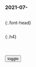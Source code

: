 ### 2021-07-　

```note
```

{:.font-head}

```tip
```

{:.h4}

<table id="tbc" style="white-space: pre-wrap">
</table>
<button onclick="toggleb()">toggle</button>
<pre id="prr" style="display: none">
<!-- 🍅<br>　<hr>🍑 -->

评论丨把家长打疫苗和孩子上学捆绑，越界了
https://baijiahao.baidu.com/s?id=1705255950642712957&wfr=spider&for=pc

如果激进行为不被叫停，那就可能变成示范，这对普通人来说，实在不是好事。

川观评论丨变相强制接种疫苗不可取
https://baijiahao.baidu.com/s?id=1705169236866041453&wfr=spider&for=pc

在bj公交车站打出“李白再世”的广告，这人到底有多狂
https://baijiahao.baidu.com/s?id=1705258045497476449&wfr=spider&for=pc

有情无法，唯尚自然。

变臣m之风为公m之风。
诗之变，今日始也。

晚望华山
神峰奇气倚天外，浩柱云落沧海间。
干鸿飞影无征鸟，唯见烟雨满华山。

清明自京城返乡
相隔百里地，别为两重天。
山风吹暮草，荒野连丘坟。

上接太白临路歌
大鵬起北海，扶摇动天门。
长空几万里，举翼振风云。
不让先贤语，直恸地下魂。
高山何足畏，仰首笑登临。

注意安全！情侣扶梯上热吻时双双仰翻摔倒，头部着地
https://new.qq.com/omn/20210714/20210714A0BB4P00.html

关键时刻，俄罗s向印d卖武器是要给zg捅刀？胡锡j：胡说八道
https://baijiahao.baidu.com/s?id=1677970790687353509&wfr=spider&for=pc

zg“全面伙伴”，印d“特q伙伴”，谁才是俄罗s眼中的“真朋友
https://xw.qq.com/cmsid/20210706A06KG100

4万吨航母免费送印d？普j这招反坑29亿美元，莫d有苦说不出
https://baijiahao.baidu.com/s?id=1705135332054601939&wfr=spider&for=pc

印d军售“冤大头” 肥水都流到了自家经手人手里
https://www.sohu.com/a/429974126_120053982

乌克l“北约梦”彻底破碎，转头宣布同zg合作，结果让人舒服
https://www.163.com/dy/article/GESLA75I0520MHB8.html

普j杀人诛心！亲笔撰文给乌克l指了一条“生路”——回头是岸
https://baijiahao.baidu.com/s?id=1705244686611911422&wfr=spider&for=pc

梅爱偲：高考失利后出国，娶乌克兰18岁美女，如今住上3000平豪宅
被克服的困难就是胜利的契机——丘吉尔
https://new.qq.com/omn/20210714/20210714A083C000.html

被克服的困难就是胜利的契机——丘吉尔

如果说zg还存在一项绝对公平的机会，那就是高考，这是所有人一生中唯一一次不看家庭，不看附加能力值，只看卷面成绩的人，通过高考，无论你的底子有多差，都可以实现人生的逆袭。

https://inews.gtimg.com/newsapp_bt/0/13764694064/1000

布林肯会见新j所谓“再教yy幸存者代表”，外j部回应
https://baijiahao.baidu.com/s?id=1704612320122187761&wfr=spider&for=pc

外j部：触目惊心，这只是冰山一角
https://baijiahao.baidu.com/s?id=1705249440332143127&wfr=spider&for=pc

gj反k办：实质是为虎作伥
https://baijiahao.baidu.com/s?id=1705248768512387175&wfr=spider&for=pc

什么是“打得一拳开，免得百拳来
https://www.sohu.com/a/280499342_380731

敢和恶鬼争高下，不向霸王让半分。

http://5b0988e595225.cdn.sohucs.com/images/20181208/d2b82ab6620d4eaf8e6aa3aa8e780bd4.jpeg

多少一点困难怕什么？f锁吧，f锁十年八年，zg的一切问题都解决了。zg人死都不怕，还怕困难吗？

狼自北方来？历史上到底谁才是zhmz最大的敌人
https://new.qq.com/omn/20210713/20210713A007OX00.html

自有zg以来，zg北方就边患不断。
商之鬼方，周之猃狁，汉之匈奴，延续千年。

林则徐根据自己在伊犁的亲历和见闻，告诉左宗棠：
“终为zg患者，其俄罗s乎

zg面对eg，在整个北方漫长的边境线上根本无险可守。

e国所侵占的东起外兴安岭，西到萨彦岭的山地，面对zg的东北平原、蒙古高原，完全一马平川。

一旦两国开战，一夜之间，山海关以东、以北，将不复我之所有。

失去东北，旅顺、大连军港也将沦陷敌手，zg东南沿海一万公里的海岸线将随时面临打击。

所以《亮剑》里的丁伟在军事论文里提出，应当让出一线的戈壁和草原，依托二线的山地布防。

所幸1991年苏联解体后，俄罗s的g力一落千丈，来自北方的威胁骤然减轻。
1978年改g开放以来，zg又在飞速崛起，此消彼长之下，ze两g的g防差距在日渐缩短。

没有十年脑血栓，打不出来这波操作 | 有轶见
https://www.bilibili.com/video/BV13o4y1X7qR

如果说挣大钱的路子都写在刑法里，那么挣中钱的路子就在广告法里。

风味饮料，本质上就是工业量加持下，水和不同香精勾兑的产物。制作简单，原料便宜，卖的是包装，就像农夫山q，成本60%是包装。

怎么让人心甘情愿花100块钱买一瓶2毛钱的水，答案就在于高级感。让消费者觉得一个东西很值钱，那就够了。这就需要创造附加价值，比如标榜身份或者讲故事。
　前者比如奢侈品印个logo，这就是你的王者印记，出去别人一看就明白。后者则是塑造品牌神话，给普通的物件赋予玄学属性。
　　让你沉醉在对格调的想象中，彻底忘记这件东西本来是买来干嘛的。

　讲好zg故事，既要 “敢讲” 又要 “善讲
　https://baijiahao.baidu.com/s?id=1655940377066733368&wfr=spider&for=pc

zg的桃子，不管你是阳山水蜜桃，山东肥城桃，连平鹰嘴桃，河北顺平桃，陕西蟠桃，平谷大桃，还是奉贤黄桃听上去就是一股子菜市场土腥味。怎么比得上1876年才从zg引种的日本桃呢？

这太君的桃子，拂晓白桃，这浪漫啊。今晚月色真美，明早桃子多水。

弹幕：贯口《报桃名》
弹幕：这车开的真有诗意，哈哈哈哈
弹幕：OTAKU桃
弹幕：闪光少女》被名字耽误的好片，哈哈哈

我祖上阔过是典型的阿q心态。

我们一没有符号，二没有故事。
　碰瓷日本，今天居然成了zg品牌的常规操作。

商人眼里没有主义，心里全是生意。日货好卖，就是皇军托我给您带句话。如果g货好卖，立马柜台插满红旗。

你自己难道不清楚吗，只有颜值才是正义哦。

西方大牌为了讨好zg消费者，热衷于堆砌zg元素，尽管目的是为了圈钱。

我们渴望拥有本土的品牌，于是选择拥抱g潮。g潮是个滚滚大潮，大方向当然是奔腾到海不复回，但内部其实泥沙俱下良莠不齐。

弹幕：高级感
弹幕：说得很好，爱情的生命力也是这样

很多老字号，其实就是复几十年前的古，毫不考虑新时代的消费需求，没有任何创新，纯粹就是卖情怀而已。这样的品牌能回光返照一时，但不可能一世。因为任何东西的长期生命力都绝不能来自怜悯，不能来自歉疚，不能来自逆反。必须要提供新的，独特的价值。

这就来到了复兴路上最关键的第三步，产生以zh传统为骨骼，以大g智造为肌理，以星辰大海为灵魂的工业文化。

弹幕：我们的口号：大力发展工业文化

岚少家今天的饭
https://www.bilibili.com/video/BV17K4y1d7zV/

卡在第一步了呢，但是这个东西怎么进行下去的呢。按理说这个东西在第一步就卡住的情况下，
　一般人可能在这一步已经退却了，我妈不一样，有一种不见棺材不落泪的精神。
　　棺材是指我的棺材，掉泪也是我的泪，她还是硬着头皮做了下去。

原】半条b子和一个段子
http://www.360doc.com/content/21/0302/17/36870552_964782463.shtml

如果你做的事情，连一个普通的资产j级zd都可以做到，又有什么值得骄傲的呢？如果rm丧失的比他们增加的还要多的多，又有什么值得高兴的呢？

gcd人不是说拿自己的被子给老bx就是全部，而是应该代表rm，把本该属于他们的东西，从资本家手里拿回来，不谈这个，不做这个，谁稀罕你那半条b子呢？你整条给我又如何？我们要的是本该属于我们自己的东西，仅此而已。你不帮忙就算了，

书不读，知识不学习，又脱离qz，真是白痴的深渊越陷越深，无法自拔，还指望老马从棺材板里爬出来拯救你们

b哥哥：我所到之处必定全是豆腐块
https://baijiahao.baidu.com/s?id=1705170595934804312&wfr=spider&for=pc

B站崩了！B站崩，B站崩完A站崩，A站崩完豆瓣崩
https://baijiahao.baidu.com/s?id=1705186179854244314&wfr=spider&for=pc

B站崩了，多大点事儿
https://baijiahao.baidu.com/s?id=1705226467591230563&wfr=spider&for=pc

你能忍受多长时间拿回报,你就是怎样的人
http://www.aabbz.cn/post/118.html

能够忍受一小时拿工资的人,这种人适合当种点工
能够忍受十五年到三十年拿回报的人,这种人是企业家

郭德纲定场诗：酒换酒来茶换茶
http://www.aabbz.cn/post/554.html

天上下雨地下滑，自己跌倒自己爬；
要让朋友拉一把，还得是——酒换酒来茶换茶

大实话
https://music.163.com/#/song?id=34152287

他大舅他二舅
都是他舅

高桌子低板凳
都是木头

为王的坐椅子脊背朝后
脊背朝后
没料想把肚皮儿挺在前头

长袍子短袍子
都是衣裳
走一步退一步
等于没走

天上下雨地上滑
自己跌倒自己爬
能爬起来爬起来
爬不起来可爬下

百岁老人在绝望中s去，遗言：我是一条狗，叫了百年都没唤醒zg
https://baijiahao.baidu.com/s?id=1594551451432560661&wfr=spider&for=pc

1939年11月4日
那天，马相伯哭的很伤心，拉着儿子的手就缓缓说道，“我是一条狗，可惜叫了一百年都没能挽救gj，我有罪

英美富豪们冒着生命危险排队上天，zg首富们在干什么
https://baijiahao.baidu.com/s?id=1705150781357257694&wfr=spider&for=pc

富豪赴乌克兰打针“续命”？ 专家：没必要，zg的研究非常好
https://www.sohu.com/a/236558925_119778

院士回应一针续命 伪科学效果同喝鸡血喝尿
http://software.it168.com/a2018/0523/3204/000003204739.shtml

从仝z高考改学籍看q贵群体道德？郭德g：他们不看三级片来真的
https://baijiahao.baidu.com/s?id=1670020745535992700&wfr=spider&for=pc

苏州坍塌酒店墙体3年前已现裂缝为什么没有被修复？苏州酒店坍塌事故最新消息
https://baijiahao.baidu.com/s?id=1705221957508387595&wfr=spider&for=pc

相邻莫相害，裂缝动心魄
https://www.163.com/dy/article/GES1AAIF05459CM2.html

你知道吗？佛陀化身的“庵没罗果”竟是它！谁都吃过这种水果
https://baijiahao.baidu.com/s?id=1705039563033152410&wfr=spider&for=pc

EVA新剧场版：终》破百亿日元 本月21日下映
https://baijiahao.baidu.com/s?id=1705218124523698595&wfr=spider&for=pc

weretgegy
我觉得其实新不新的不重要，重要的是好不好。有很多新的烂片，不如把老的经典再丰富或诠释一下。EVA这样就挺好了，制作精良，我很喜欢。不像很多所谓“创新”粗制滥造。

lys788663
经典炒冷饭，口嗨谁都会，你说什么就是什么吧，毕竟癌症晚期，体谅你。

闲疯
在爱好者眼里，即便只有一分钟的剧情不一样，那也是一部新电影。

日防卫省首次把水墨画武士定为2021《防卫白皮书》封面，日网友不满：战意浓，开历史倒车
https://baijiahao.baidu.com/s?id=1705155414397739059&wfr=spider&for=pc

外资撤了，越南股市闪崩
https://baijiahao.baidu.com/s?id=1705224650379182610&wfr=spider&for=pc

紧急通告！多地已出台！未接种新冠疫苗者，将影响出行！（附最新版新冠疫苗接种禁忌
https://m.thepaper.cn/baijiahao_13564282

原gj粮食局副局zxm，涉嫌严重违纪违法被c
https://baijiahao.baidu.com/s?id=1705162702676057872&wfr=spider&for=pc

印度骚操作！模仿曹操杀粮g，判世界卫生组织专家死刑
https://www.163.com/dy/article/GDLS2BST0543OQY3.html

曹操因军中缺粮杀了粮g作替罪羊，这事放在刘备、诸葛亮能做吗
https://new.qq.com/rain/a/20210417A011XR00

粮官王垕请示曹操该怎么办，曹操叫他用小点的斛斗给士兵发粮，王垕说：“要是这么做，士兵会埋怨的？”曹操说：“你就这么做，到时候我有办法解决

王垕说：“我没有罪”。曹操说：“我知道你没有罪，但不杀你，j心就要不稳了”，说完就杀了王垕，出榜告诉大家：“王垕故意使用小斛，盗窃g粮，按照军法处斩”，三十万人都相信了，都没有怨言了。

https://inews.gtimg.com/newsapp_bt/0/13420393135/1000

塔利班向zg发出邀请后，美h裔专家唱衰：将成为第二个“美国
https://baijiahao.baidu.com/s?id=1705177035006680764&wfr=spider&for=pc

Nullif　
　请描述下恐怖分子定义,一个美g人强行加塞到你脑子里的概念你还当真理了?

百度网友985563a91　
　若是全面执z后，能使阿富汗局势趋于平缓并逐渐转向发展经济，那么，是不是塔利班一点都不重要。

zg那些事儿
http://world.chinadaily.com.cn/5bd97038a3101a87ca904233/

明朝那些事儿》经典语录26句
https://baijiahao.baidu.com/s?id=1616091750447938786&wfr=spider&for=pc

1:暴力也许解决不了问题，但是可以解决你。

7:懂得暴力的人是强壮的，懂得克制暴力的人是强大的。

8:悲剧的开端，往往也是荣耀的起点。

13:观点斗争是假的，方向斗争也是假的，只有权利斗争才是真的。

17:其实在这个世界上，只要你敢忽悠，什么奇迹都是可能发生的。

20:得到了q力，似乎就得到了一切，但其实很多人并不明白，在q力的游戏中，你没有休息的机会，一旦参加进来，就必须一直玩下去，直到你失败或是死亡。

22:他只有两样不会，这也不会，那也不会。

23:除了好事，什么都干；除了脸，什么都要。

25:一个人可以影响多数人与暂时，也可以影响少数人于永远，但无法影响多数人于永远。

<!-- 🍅<br>　<hr>🍑 -->
</pre>

<script src="https://cdn.jsdelivr.net/npm/jquery@3.5.1/dist/jquery.min.js"></script>

<link rel="stylesheet" href="https://cdn.jsdelivr.net/gh/fancyapps/fancybox@3.5.7/dist/jquery.fancybox.min.css" />
<script src="https://cdn.jsdelivr.net/gh/fancyapps/fancybox@3.5.7/dist/jquery.fancybox.min.js"></script>

<script type="text/javascript">

setTimeout(function(){
  tbc.innerHTML = parseURL(prr.innerHTML);
},0);

var __urlRegex = /(\b(https?|ftp|file):\/\/[-A-Z0-9+&@#\/%?=~_|!:,.;]*[-A-Z0-9+&@#\/%=~_|])/ig;
var __imgRegex = /\.(?:jpe?g|gif|png)$/i;

function parseURL($string){

    var exp = __urlRegex;
    return $string.replace(exp,function(match){
            __imgRegex.lastIndex=0;
            if(__imgRegex.test(match)){
                return '<a data-fancybox="gallery" href="' + match.replace("/p=700", "")
                 + '"><img src="' + match.replace("/p=700", "")+'" width="64"></a>';
            }
            else{
                return '<a href="' + match + '" target="_blank">' + match + '</a>';
            }
        }
    );
}

function toggleb() {
  var x = document.getElementById("prr");
  if (x.style.display === "none") {
    x.style.display = "";
  } else {
    x.style.display = "none";
  }
}

</script>
